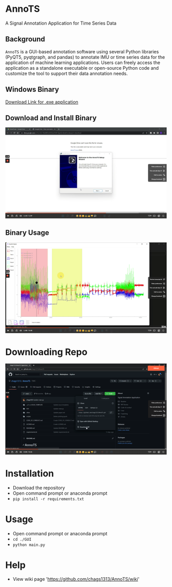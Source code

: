 # AnnoTS
A Signal Annotation Application for Time Series Data

## Background
`AnnoTS` is a GUI-based annotation software using several Python libraries (PyQT5, pyqtgraph, and pandas) to annotate IMU or time series data for the application of machine learning applications. Users can freely access the application as a standalone executable or open-source Python code and customize the tool to support their data annotation needs. 

## Windows Binary
[Download Link for .exe application](https://drive.google.com/file/d/18wWFlmYd1ILkzCFirR-QgnQrnkkxbOL_/view?usp=sharing) 

## Download and Install Binary
[![Download and Install](https://github.com/chags1313/AnnoTS/blob/main/other/docs/downloadinstall.png?raw=true)](https://www.loom.com/share/0f994dbe1b054bc585fa8156ca8643ac)

## Binary Usage
[![Usage](https://github.com/chags1313/AnnoTS/blob/main/other/docs/usage.png?raw=true)](https://www.loom.com/share/5ea2f46af25849908a906d2534a3f1ff)


# Downloading Repo
[![Usage](https://github.com/chags1313/AnnoTS/blob/main/other/docs/download_repo.png?raw=true)]((https://www.loom.com/share/a46e840a0cb64387a5dd69db59c51a86))


# Installation
- Download the repository
- Open command prompt or anaconda prompt
- `pip install -r requirements.txt`

# Usage
- Open command prompt or anaconda prompt
- `cd ./GUI`
- `python main.py`

# Help
- View wiki page 'https://github.com/chags1313/AnnoTS/wiki'
